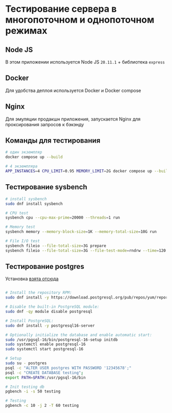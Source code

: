 # Тестирование сервера в многопоточном и однопоточном режимах

## Node JS

В этом приложении используется Node JS `20.11.1` + библиотека `express`

## Docker

Для удобства деплоя используется Docker и Docker compose

## Nginx

Для эмуляции продакшн приложения, запускается Nginx для проксирования запросов к бэкэнду

## Команды для тестирования

```sh
# один экземпляр
docker compose up --build

# 4 экземпляра
APP_INSTANCES=4 CPU_LIMIT=0.95 MEMORY_LIMIT=2G docker compose up --build --scale app=4
```

## Тестирование sysbench

```sh
# install sysbench
sudo dnf install sysbench

# CPU test
sysbench cpu --cpu-max-prime=20000 --threads=1 run

# Memory test
sysbench memory --memory-block-size=1K --memory-total-size=10G run

# File I/O test
sysbench fileio --file-total-size=3G prepare
sysbench fileio --file-total-size=3G --file-test-mode=rndrw --time=120 --max-requests=0 run

```

## Тестирование postgres

Установка [взята отсюда](https://www.postgresql.org/download/linux/redhat/)

```sh

# Install the repository RPM:
sudo dnf install -y https://download.postgresql.org/pub/repos/yum/reporpms/EL-9-x86_64/pgdg-redhat-repo-latest.noarch.rpm

# Disable the built-in PostgreSQL module:
sudo dnf -qy module disable postgresql

# Install PostgreSQL:
sudo dnf install -y postgresql16-server

# Optionally initialize the database and enable automatic start:
sudo /usr/pgsql-16/bin/postgresql-16-setup initdb
sudo systemctl enable postgresql-16
sudo systemctl start postgresql-16

# Setup
sudo su - postgres
psql -c "ALTER USER postgres WITH PASSWORD '12345678';"
psql -c "CREATE DATABASE testing";
export PATH=$PATH:/usr/pgsql-16/bin

# Init testing db
pgbench -i -s 50 testing

# Testing
pgbench -c 10 -j 2 -T 60 testing

```
